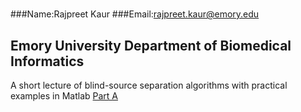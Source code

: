 # 
###Name:Rajpreet Kaur
###Email:rajpreet.kaur@emory.edu
## Emory University Department of Biomedical Informatics

A short lecture of blind-source separation algorithms with practical examples in Matlab
[Part A](https://github.com/kaurrj/BSSLecture/blob/main/Screen%20Shot%202021-11-09%20at%2010.57.34%20AM.png)
